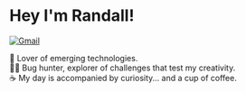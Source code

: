 
# Hey I'm Randall! 

[![Gmail](https://img.shields.io/badge/Gmail-randall.calderon.systems@gmail.com-red?style=flat&logo=gmail&logoColor=white)](mailto:randall.calderon.systems@gmail.com)

🚀 Lover of emerging technologies.  
🕵️‍♂️ Bug hunter, explorer of challenges that test my creativity.  
☕ My day is accompanied by curiosity... and a cup of coffee. 

